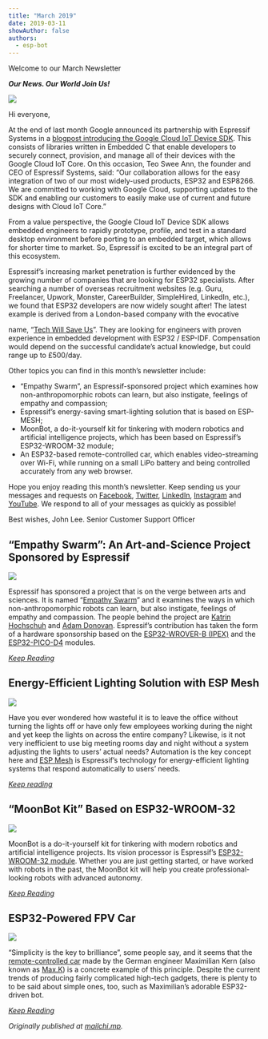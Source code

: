 ```yaml
---
title: "March 2019"
date: 2019-03-11
showAuthor: false
authors: 
  - esp-bot
---
```

Welcome to our March Newsletter

__*Our News. Our World Join Us!*__ 

![](img/march-1.webp)

Hi everyone,

At the end of last month Google announced its partnership with Espressif Systems in a [blogpost introducing the Google Cloud IoT Device SDK](https://cloud.google.com/blog/products/iot-devices/introducing-cloud-iot-device-sdk-a-new-way-for-embedded-iot-devices-to-connect-to-google-cloud-iot-core). This consists of libraries written in Embedded C that enable developers to securely connect, provision, and manage all of their devices with the Google Cloud IoT Core. On this occasion, Teo Swee Ann, the founder and CEO of Espressif Systems, said: “Our collaboration allows for the easy integration of two of our most widely-used products, ESP32 and ESP8266. We are committed to working with Google Cloud, supporting updates to the SDK and enabling our customers to easily make use of current and future designs with Cloud IoT Core.”

From a value perspective, the Google Cloud IoT Device SDK allows embedded engineers to rapidly prototype, profile, and test in a standard desktop environment before porting to an embedded target, which allows for shorter time to market. So, Espressif is excited to be an integral part of this ecosystem.

Espressif’s increasing market penetration is further evidenced by the growing number of companies that are looking for ESP32 specialists. After searching a number of overseas recruitment websites (e.g. Guru, Freelancer, Upwork, Monster, CareerBuilder, SimpleHired, LinkedIn, etc.), we found that ESP32 developers are now widely sought after! The latest example is derived from a London-based company with the evocative

name, “[Tech Will Save Us](https://twsu.workable.com/j/911641EB1A)”. They are looking for engineers with proven experience in embedded development with ESP32 / ESP-IDF. Compensation would depend on the successful candidate’s actual knowledge, but could range up to £500/day.

Other topics you can find in this month’s newsletter include:

- “Empathy Swarm”, an Espressif-sponsored project which examines how non-anthropomorphic robots can learn, but also instigate, feelings of empathy and compassion;
- Espressif’s energy-saving smart-lighting solution that is based on ESP-MESH;
- MoonBot, a do-it-yourself kit for tinkering with modern robotics and artificial intelligence projects, which has been based on Espressif’s ESP32-WROOM-32 module;
- An ESP32-based remote-controlled car, which enables video-streaming over Wi-Fi, while running on a small LiPo battery and being controlled accurately from any web browser.

Hope you enjoy reading this month’s newsletter. Keep sending us your messages and requests on [Facebook](https://www.facebook.com/espressif/), [Twitter](https://twitter.com/EspressifSystem), [LinkedIn](https://www.linkedin.com/company/espressif-systems/), [Instagram](https://www.instagram.com/espressif_systems/) and [YouTube](https://www.youtube.com/channel/UCDBWNF7CJ2U5eLGT7o3rKog/featured). We respond to all of your messages as quickly as possible!

Best wishes, John Lee. Senior Customer Support Officer

## “Empathy Swarm”: An Art-and-Science Project Sponsored by Espressif

![](img/march-2.webp)

Espressif has sponsored a project that is on the verge between arts and sciences. It is named “[Empathy Swarm](http://hochschuh-donovan.com/portfolio/empathy-swarm/)” and it examines the ways in which non-anthropomorphic robots can learn, but also instigate, feelings of empathy and compassion. The people behind the project are [Katrin Hochschuh](http://k.hochschuh.de/) and [Adam Donovan](http://adamdonovan.net/). Espressif’s contribution has taken the form of a hardware sponsorship based on the [ESP32-WROVER-B (IPEX)](https://www.espressif.com/sites/default/files/documentation/esp32-wrover-b_datasheet_en.pdf) and the [ESP32-PICO-D4](https://www.espressif.com/sites/default/files/documentation/esp32-pico-d4_datasheet_en.pdf) modules.

[*Keep Reading*](https://www.espressif.com/en/news/Empathy_Swarm_A_Science_and_Art_Project_Sponsored_by_Espressif)

## Energy-Efficient Lighting Solution with ESP Mesh

![](img/march-3.webp)

Have you ever wondered how wasteful it is to leave the office without turning the lights off or have only few employees working during the night and yet keep the lights on across the entire company? Likewise, is it not very inefficient to use big meeting rooms day and night without a system adjusting the lights to users’ actual needs? Automation is the key concept here and [ESP Mesh](https://www.espressif.com/en/products/software/esp-mesh/overview) is Espressif’s technology for energy-efficient lighting systems that respond automatically to users’ needs.

[*Keep reading*](https://www.espressif.com/en/news/Energy_Efficient_Lighting_Solution_with_ESP_Mesh)

## “MoonBot Kit” Based on ESP32-WROOM-32

![](img/march-4.webp)

MoonBot is a do-it-yourself kit for tinkering with modern robotics and artificial intelligence projects. Its vision processor is Espressif’s [ESP32-WROOM-32 module](https://www.espressif.com/sites/default/files/documentation/esp32-wroom-32_datasheet_en.pdf). Whether you are just getting started, or have worked with robots in the past, the MoonBot kit will help you create professional-looking robots with advanced autonomy.

[*Keep Reading*](https://www.espressif.com/en/news/MoonBot_Kit_Based_on_ESP32_WROOM_32)

## ESP32-Powered FPV Car

![](img/march-5.webp)

“Simplicity is the key to brilliance”, some people say, and it seems that the [remote-controlled car](https://hackaday.io/project/163542-esp32-wifi-robot) made by the German engineer Maximilian Kern (also known as [Max.K](https://hackaday.io/Max.K)) is a concrete example of this principle. Despite the current trends of producing fairly complicated high-tech gadgets, there is plenty to to be said about simple ones, too, such as Maximilian’s adorable ESP32-driven bot.

[*Keep Reading*](https://www.espressif.com/en/news/ESP32_Powered_FPV_Car)

*Originally published at *[*mailchi.mp*](https://mailchi.mp/8d0d8ec6dc58/espressif-esp-news-march-2019?e=f9593a0e62)*.*
